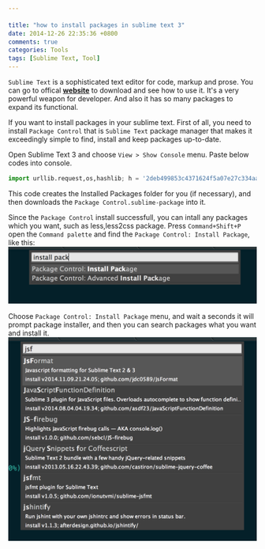 ```yaml
---

title: "how to install packages in sublime text 3"
date: 2014-12-26 22:35:36 +0800
comments: true
categories: Tools
tags: [Sublime Text, Tool]
---
```

`Sublime Text` is a sophisticated text editor for code, markup and prose. You can go to offical **[website](http://www.sublimetext.com/)** to download and see how to use it. It's a very powerful weapon for developer. And also it has so many packages to expand its functional.   

If you want to install packages in your sublime text. First of all, you need to install `Package Control` that is `Sublime Text` package manager that makes it exceedingly simple to find, install and keep packages up-to-date.  

Open Sublime Text 3 and choose `View > Show Console` menu. Paste below codes into console.
``` python
import urllib.request,os,hashlib; h = '2deb499853c4371624f5a07e27c334aa' + 'bf8c4e67d14fb0525ba4f89698a6d7e1'; pf = 'Package Control.sublime-package'; ipp = sublime.installed_packages_path(); urllib.request.install_opener( urllib.request.build_opener( urllib.request.ProxyHandler()) ); by = urllib.request.urlopen( 'http://packagecontrol.io/' + pf.replace(' ', '%20')).read(); dh = hashlib.sha256(by).hexdigest(); print('Error validating download (got %s instead of %s), please try manual install' % (dh, h)) if dh != h else open(os.path.join( ipp, pf), 'wb' ).write(by)
```
<!--more-->
This code creates the Installed Packages folder for you (if necessary), and then downloads the `Package Control.sublime-package` into it.   

Since the `Package Control` install successfull, you can intall any packages which you want, such as less,less2css package. Press `Command+Shift+P` open the `Command palette` and find the `Package Control: Install Package`, like this:   
![command palette](/assets/images/legacy/command-palette.png)

Choose `Package Control: Install Package` menu, and wait a seconds it will prompt package installer, and then you can search packages what you want and install it.   
![package installer](/assets/images/legacy/package-installer.png) 





 